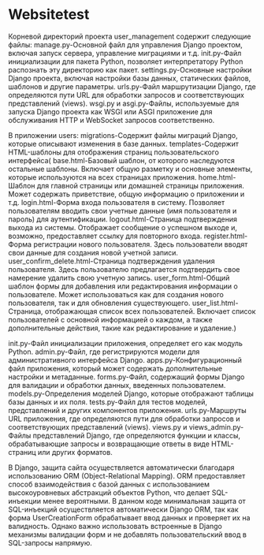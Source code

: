 # Websitetest 
Корневой директорий проекта user_management содержит следующие файлы:
manage.py-Основной файл для управления Django проектом, включая запуск сервера, управление миграциями и т.д.
init.py-Файл инициализации для пакета Python, позволяет интерпретатору Python распознать эту директорию как пакет.
settings.py-Основные настройки Django проекта, включая настройки базы данных, статических файлов, шаблонов и другие параметры.
urls.py-Файл маршрутизации Django, где определяются пути URL для обработки запросов и соответствующих представлений (views).
wsgi.py и asgi.py-Файлы, используемые для запуска Django проекта как WSGI или ASGI приложение для обслуживания HTTP и WebSocket запросов соответственно.

В приложении users:
migrations-Содержит файлы миграций Django, которые описывают изменения в базе данных.
templates-Содержит HTML-шаблоны для отображения страниц пользовательского интерфейса(
base.html-Базовый шаблон, от которого наследуются остальные шаблоны. Включает общую разметку и основные элементы, которые используются на всех страницах приложения.
home.html-Шаблон для главной страницы или домашней страницы приложения. Может содержать приветствие, общую информацию о приложении и т.д.
login.html-Форма входа пользователя в систему. Позволяет пользователям вводить свои учетные данные (имя пользователя и пароль) для аутентификации.
logout.html-Страница подтверждения выхода из системы. Отображает сообщение о успешном выходе и, возможно, предоставляет ссылку для повторного входа.
register.html-Форма регистрации нового пользователя. Здесь пользователи вводят свои данные для создания новой учетной записи.
user_confirm_delete.html-Страница подтверждения удаления пользователя. Здесь пользователю предлагается подтвердить свое намерение удалить свою учетную запись.
user_form.html-Общий шаблон формы для добавления или редактирования информации о пользователе. Может использоваться как для создания нового пользователя, так и для обновления существующего.
user_list.html-Страница, отображающая список всех пользователей. Включает список пользователей с основной информацией о каждом, а также дополнительные действия, такие как редактирование и удаление.)

init.py-Файл инициализации приложения, определяет его как модуль Python.
admin.py-Файл, где регистрируются модели для административного интерфейса Django.
apps.py-Конфигурационный файл приложения, который может содержать дополнительные настройки и метаданные.
forms.py-Файл, содержащий формы Django для валидации и обработки данных, введенных пользователем.
models.py-Определения моделей Django, которые отображают таблицы базы данных и их поля.
tests.py-Файл для тестов моделей, представлений и других компонентов приложения.
urls.py-Маршруты URL приложения, где определяются пути для обработки запросов и соответствующих представлений (views).
views.py и views_admin.py-Файлы представлений Django, где определяются функции и классы, обрабатывающие запросы и возвращающие ответы в виде HTML-страниц или других форматов.

В Django, защита сайта осуществляется автоматически благодаря использованию ORM (Object-Relational Mapping). ORM предоставляет способ взаимодействия с базой данных с использованием высокоуровневых абстракций объектов Python, что делает SQL-инъекции менее вероятными. 
В данном коде минимальная защита от SQL-инъекций осуществляется автоматически Django ORM, так как форма UserCreationForm обрабатывает ввод данных и проверяет их на валидность. Однако важно использовать встроенные в Django механизмы валидации форм и не добавлять пользовательский ввод в SQL-запросы напрямую.




